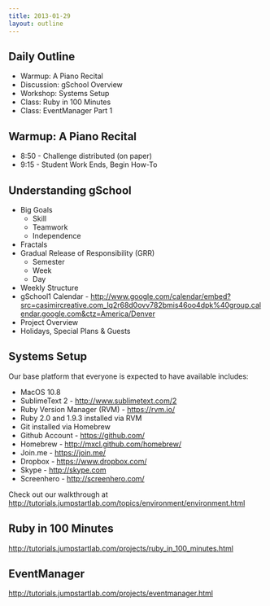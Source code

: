 ```yaml
---
title: 2013-01-29
layout: outline
---
```


## Daily Outline

* Warmup: A Piano Recital
* Discussion: gSchool Overview
* Workshop: Systems Setup
* Class: Ruby in 100 Minutes
* Class: EventManager Part 1

## Warmup: A Piano Recital

* 8:50 - Challenge distributed (on paper)
* 9:15 - Student Work Ends, Begin How-To

## Understanding gSchool

* Big Goals
  * Skill
  * Teamwork
  * Independence
* Fractals
* Gradual Release of Responsibility (GRR)
  * Semester
  * Week
  * Day
* Weekly Structure
* gSchool1 Calendar - http://www.google.com/calendar/embed?src=casimircreative.com_lq2r68d0ovv782bmis46oo4dpk%40group.calendar.google.com&ctz=America/Denver
* Project Overview
* Holidays, Special Plans & Guests

## Systems Setup

Our base platform that everyone is expected to have available includes:

* MacOS 10.8
* SublimeText 2 - http://www.sublimetext.com/2
* Ruby Version Manager (RVM) - https://rvm.io/
* Ruby 2.0 and 1.9.3 installed via RVM
* Git installed via Homebrew
* Github Account - https://github.com/
* Homebrew - http://mxcl.github.com/homebrew/
* Join.me - https://join.me/
* Dropbox - https://www.dropbox.com/
* Skype - http://skype.com
* Screenhero - http://screenhero.com/

Check out our walkthrough at http://tutorials.jumpstartlab.com/topics/environment/environment.html

## Ruby in 100 Minutes

http://tutorials.jumpstartlab.com/projects/ruby_in_100_minutes.html

## EventManager

http://tutorials.jumpstartlab.com/projects/eventmanager.html